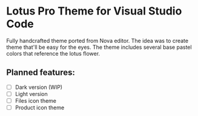 # Lotus Pro Theme for Visual Studio Code

Fully handcrafted theme ported from Nova editor. The idea was to create theme that'll be easy for the eyes. The theme includes several base pastel colors that reference the lotus flower.

## Planned features:

- [ ] Dark version (WIP)
- [ ] Light version
- [ ] Files icon theme
- [ ] Product icon theme